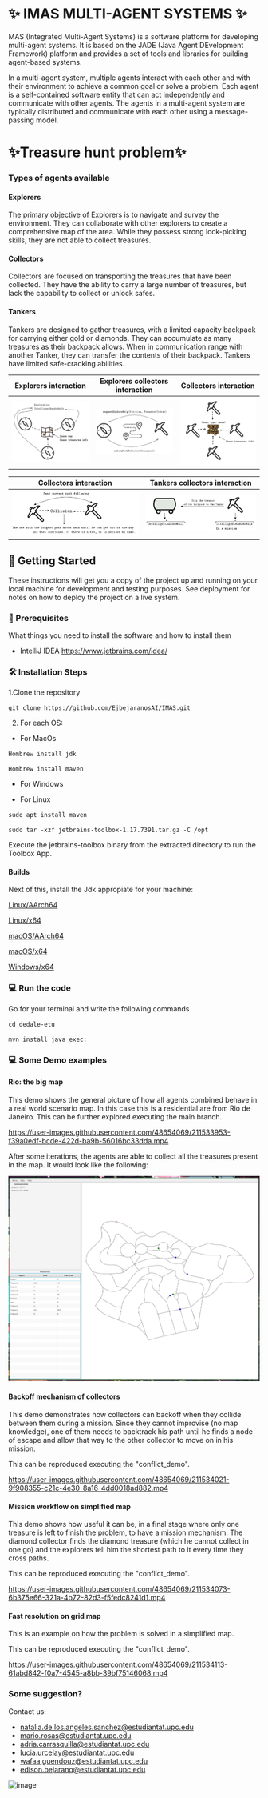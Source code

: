 # ✨ IMAS MULTI-AGENT SYSTEMS ✨


MAS (Integrated Multi-Agent Systems) is a software platform for developing multi-agent systems. It is based on the JADE (Java Agent DEvelopment Framework) platform and provides a set of tools and libraries for building agent-based systems.

In a multi-agent system, multiple agents interact with each other and with their environment to achieve a common goal or solve a problem. Each agent is a self-contained software entity that can act independently and communicate with other agents. The agents in a multi-agent system are typically distributed and communicate with each other using a message-passing model.

# ✨Treasure hunt problem✨

### Types of agents available

#### Explorers
The primary objective of Explorers is to navigate and survey the environment. They can collaborate with other explorers to create a comprehensive map of the area. While they possess strong lock-picking skills, they are not able to collect treasures.

#### Collectors
Collectors are focused on transporting the treasures that have been collected. They have the ability to carry a large number of treasures, but lack the capability to collect or unlock safes.

#### Tankers
Tankers are designed to gather treasures, with a limited capacity backpack for carrying either gold or diamonds. They can accumulate as many treasures as their backpack allows. When in communication range with another Tanker, they can transfer the contents of their backpack. Tankers have limited safe-cracking abilities.




Explorers interaction                         |  Explorers collectors interaction             |  Collectors interaction                      |
:--------------------------------------------:|:---------------------------------------------:|:---------------------------------------------:
 ![](img/Explorers_Interaction.png)           | ![](img/Explorers_Collectors_Interaction.png) |   ![](img/Collectors_interaction.png)        |
 

<div align="center">
 
Collectors interaction                       |  Tankers collectors interaction              | 
:--------------------------------------------:|:-------------------------------------------:|
![](img/Collectors_interaction2.png)         | ![](img/Tankers_Collectors_interaction.png)  | 
 
</div>

## 🚀 Getting Started

These instructions will get you a copy of the project up and running on your local machine for development and testing purposes. See deployment for notes on how to deploy the project on a live system.

### 🌱 Prerequisites

What things you need to install the software and how to install them

- IntelliJ IDEA https://www.jetbrains.com/idea/


### 🛠️ Installation Steps 
1.Clone the repository

```
git clone https://github.com/EjbejaranosAI/IMAS.git
```

2. For each OS:
- For MacOs
```
Hombrew install jdk
```

```
Hombrew install maven
```

- For Windows

- For Linux

```
sudo apt install maven
```

```
sudo tar -xzf jetbrains-toolbox-1.17.7391.tar.gz -C /opt
```

Execute the jetbrains-toolbox binary from the extracted directory to run the Toolbox App.



#### Builds 

Next of this, install the Jdk appropiate for your machine:

[Linux/AArch64](https://download.java.net/java/GA/jdk18.0.2.1/db379da656dc47308e138f21b33976fa/1/GPL/openjdk-18.0.2.1_linux-aarch64_bin.tar.gz.sha256)

[Linux/x64](https://download.java.net/java/GA/jdk18.0.2.1/db379da656dc47308e138f21b33976fa/1/GPL/openjdk-18.0.2.1_linux-x64_bin.tar.gz)

[macOS/AArch64](https://download.java.net/java/GA/jdk18.0.2.1/db379da656dc47308e138f21b33976fa/1/GPL/openjdk-18.0.2.1_macos-aarch64_bin.tar.gz)

[macOS/x64](https://download.java.net/java/GA/jdk18.0.2.1/db379da656dc47308e138f21b33976fa/1/GPL/openjdk-18.0.2.1_macos-x64_bin.tar.gz)

[Windows/x64](https://download.java.net/java/GA/jdk18.0.2.1/db379da656dc47308e138f21b33976fa/1/GPL/openjdk-18.0.2.1_windows-x64_bin.zip)

### 💻 Run the code

Go for your terminal and write the following commands

```
cd dedale-etu
```

```
mvn install java exec:
```


### 💻 Some Demo examples
#### Rio: the big map
This demo shows the general picture of how all agents combined behave in a real world scenario map. In this case this is a residential are from Rio de Janeiro. This can be further explored executing the main branch.

https://user-images.githubusercontent.com/48654069/211533953-f39a0edf-bcde-422d-ba9b-56016bc33dda.mp4

After some iterations, the agents are able to collect all the treasures present in the map. It would look like the following:

![](img/rio_done.png)


#### Backoff mechanism of collectors
This demo demonstrates how collectors can backoff when they collide between them during a mission. Since they cannot improvise (no map knowledge), one of them needs to backtrack his path until he finds a node of escape and allow that way to the other collector to move on in his mission.

This can be reproduced executing the "conflict_demo".

https://user-images.githubusercontent.com/48654069/211534021-9f908355-c21c-4e30-8a16-4dd0018ad882.mp4



#### Mission workflow on simplified map
This demo shows how useful it can be, in a final stage where only one treasure is left to finish the problem, to have a mission mechanism. The diamond collector finds the diamond treasure (which he cannot collect in one go) and the explorers tell him the shortest path to it every time they cross paths.

This can be reproduced executing the "conflict_demo".

https://user-images.githubusercontent.com/48654069/211534073-6b375e66-321a-4b72-82d3-f5fedc8241d1.mp4



#### Fast resolution on grid map
This is an example on how the problem is solved in a simplified map.

This can be reproduced executing the "conflict_demo".

https://user-images.githubusercontent.com/48654069/211534113-61abd842-f0a7-4545-a8bb-39bf75146068.mp4


### Some suggestion?

Contact us: 
* natalia.de.los.angeles.sanchez@estudiantat.upc.edu
* mario.rosas@estudiantat.upc.edu
* adria.carrasquilla@estudiantat.upc.edu
* lucia.urcelay@estudiantat.upc.edu
* wafaa.guendouz@estudiantat.upc.edu
* edison.bejarano@estudiantat.upc.edu

![image](https://user-images.githubusercontent.com/91475734/211587108-9387b762-47b8-4763-bc8f-714217a1cc5c.png)
